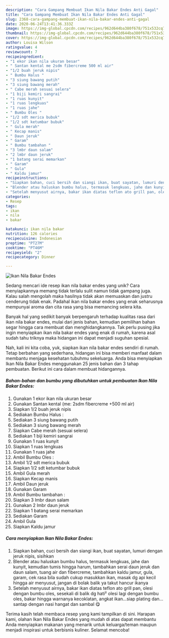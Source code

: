```yaml
---
description: "Cara Gampang Membuat Ikan Nila Bakar Endes Anti Gagal"
title: "Cara Gampang Membuat Ikan Nila Bakar Endes Anti Gagal"
slug: 2368-cara-gampang-membuat-ikan-nila-bakar-endes-anti-gagal
date: 2020-06-24T13:41:36.333Z
image: https://img-global.cpcdn.com/recipes/962d644ba380f678/751x532cq70/ikan-nila-bakar-endes-foto-resep-utama.jpg
thumbnail: https://img-global.cpcdn.com/recipes/962d644ba380f678/751x532cq70/ikan-nila-bakar-endes-foto-resep-utama.jpg
cover: https://img-global.cpcdn.com/recipes/962d644ba380f678/751x532cq70/ikan-nila-bakar-endes-foto-resep-utama.jpg
author: Louisa Wilson
ratingvalue: 4
reviewcount: 7
recipeingredient:
- "1 ekor ikan nila ukuran besar"
- " Santan kental me 2sdm fibercreme 500 ml air"
- "1/2 buah jeruk nipis"
- " Bumbu Halus "
- "3 siung bawang putih"
- "3 siung bawang merah"
- " Cabe merah sesuai selera"
- "1 biji kemiri sangrai"
- "1 ruas kunyit"
- "1 ruas lengkuas"
- "1 ruas jahe"
- " Bumbu Oles "
- "1/2 sdt merica bubuk"
- "1/2 sdt ketumbar bubuk"
- " Gula merah"
- " Kecap manis"
- " Daun jeruk"
- " Garam"
- " Bumbu tambahan "
- "3 lmbr daun salam"
- "2 lmbr daun jeruk"
- "1 batang serai memarkan"
- " Garam"
- " Gula"
- " Kaldu jamur"
recipeinstructions:
- "Siapkan bahan, cuci bersih dan siangi ikan, buat sayatan, lumuri dengan jeruk nipis, sisihkan"
- "Blender atau haluskan bumbu halus, termasuk lengkuas, jahe dan kunyit, kemudian tumis hingga harum, tambahkan serai daun jeruk dan daun salam, tuang air dan fibercreme, tambahkan kaldu jamur, gula, garam, cek rasa bila sudah cukup masukkan ikan, masak dg api kecil hingga air menyusut, jangan di bolak balik ya takut hancur ikanya"
- "Setelah menyusut airnya, bakar ikan diatas teflon ato grill pan, olesi dengan bumbu oles, sesekali di balik dg hati² olesi lagi dengan bumbu oles, bakar hingga warnanya kecoklatan, angkat ikan...siap plating dan... santap dengan nasi hangat dan sambal 😋"
categories:
- Resep
tags:
- ikan
- nila
- bakar

katakunci: ikan nila bakar 
nutrition: 126 calories
recipecuisine: Indonesian
preptime: "PT27M"
cooktime: "PT46M"
recipeyield: "2"
recipecategory: Dinner

---
```



![Ikan Nila Bakar Endes](https://img-global.cpcdn.com/recipes/962d644ba380f678/751x532cq70/ikan-nila-bakar-endes-foto-resep-utama.jpg)

Sedang mencari ide resep ikan nila bakar endes yang unik? Cara menyiapkannya memang tidak terlalu sulit namun tidak gampang juga. Kalau salah mengolah maka hasilnya tidak akan memuaskan dan justru cenderung tidak enak. Padahal ikan nila bakar endes yang enak seharusnya mempunyai aroma dan cita rasa yang bisa memancing selera kita.



Banyak hal yang sedikit banyak berpengaruh terhadap kualitas rasa dari ikan nila bakar endes, mulai dari jenis bahan, kemudian pemilihan bahan segar hingga cara membuat dan menghidangkannya. Tak perlu pusing jika ingin menyiapkan ikan nila bakar endes yang enak di rumah, karena asal sudah tahu triknya maka hidangan ini dapat menjadi suguhan spesial.


Nah, kali ini kita coba, yuk, siapkan ikan nila bakar endes sendiri di rumah. Tetap berbahan yang sederhana, hidangan ini bisa memberi manfaat dalam membantu menjaga kesehatan tubuhmu sekeluarga. Anda bisa menyiapkan Ikan Nila Bakar Endes menggunakan 25 jenis bahan dan 3 tahap pembuatan. Berikut ini cara dalam membuat hidangannya.

<!--inarticleads1-->

##### Bahan-bahan dan bumbu yang dibutuhkan untuk pembuatan Ikan Nila Bakar Endes:

1. Gunakan 1 ekor ikan nila ukuran besar
1. Gunakan  Santan kental (me: 2sdm fibercreme +500 ml air)
1. Siapkan 1/2 buah jeruk nipis
1. Sediakan  Bumbu Halus :
1. Sediakan 3 siung bawang putih
1. Sediakan 3 siung bawang merah
1. Siapkan  Cabe merah (sesuai selera)
1. Sediakan 1 biji kemiri sangrai
1. Gunakan 1 ruas kunyit
1. Siapkan 1 ruas lengkuas
1. Gunakan 1 ruas jahe
1. Ambil  Bumbu Oles :
1. Ambil 1/2 sdt merica bubuk
1. Siapkan 1/2 sdt ketumbar bubuk
1. Ambil  Gula merah
1. Siapkan  Kecap manis
1. Ambil  Daun jeruk
1. Gunakan  Garam
1. Ambil  Bumbu tambahan :
1. Siapkan 3 lmbr daun salam
1. Gunakan 2 lmbr daun jeruk
1. Siapkan 1 batang serai memarkan
1. Sediakan  Garam
1. Ambil  Gula
1. Siapkan  Kaldu jamur




<!--inarticleads2-->

##### Cara menyiapkan Ikan Nila Bakar Endes:

1. Siapkan bahan, cuci bersih dan siangi ikan, buat sayatan, lumuri dengan jeruk nipis, sisihkan
1. Blender atau haluskan bumbu halus, termasuk lengkuas, jahe dan kunyit, kemudian tumis hingga harum, tambahkan serai daun jeruk dan daun salam, tuang air dan fibercreme, tambahkan kaldu jamur, gula, garam, cek rasa bila sudah cukup masukkan ikan, masak dg api kecil hingga air menyusut, jangan di bolak balik ya takut hancur ikanya
1. Setelah menyusut airnya, bakar ikan diatas teflon ato grill pan, olesi dengan bumbu oles, sesekali di balik dg hati² olesi lagi dengan bumbu oles, bakar hingga warnanya kecoklatan, angkat ikan...siap plating dan... santap dengan nasi hangat dan sambal 😋




Terima kasih telah membaca resep yang kami tampilkan di sini. Harapan kami, olahan Ikan Nila Bakar Endes yang mudah di atas dapat membantu Anda menyiapkan makanan yang menarik untuk keluarga/teman maupun menjadi inspirasi untuk berbisnis kuliner. Selamat mencoba!
